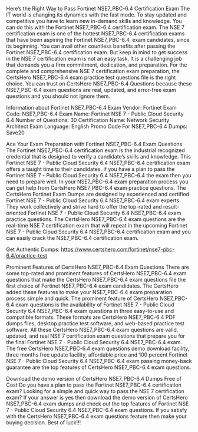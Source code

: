 Here’s the Right Way to Pass Fortinet NSE7_PBC-6.4 Certification Exam
The IT world is changing its dynamics with the fast mode. To stay updated and competitive you have to learn new in-demand skills and knowledge. You can do this with the Fortinet NSE7_PBC-6.4 certification exam. The NSE 7 certification exam is one of the hottest NSE7_PBC-6.4 certification exams that have been aspiring the Fortinet NSE7_PBC-6.4, exam candidates, since its beginning. You can avail other countless benefits after passing the Fortinet NSE7_PBC-6.4 certification exam. But keep in mind to get success in the NSE 7 certification exam is not an easy task. It is a challenging job that demands you a firm commitment, dedication, and preparation. For the complete and comprehensive NSE 7 certification exam preparation, the CertsHero NSE7_PBC-6.4 exam practice test questions file is the right choice. You can trust on CertsHero NSE7_PBC-6.4 Questions because these NSE7_PBC-6.4 exam questions are real, updated, and error-free exam questions and you should not ignore them.

Information about Fortinet NSE7_PBC-6.4 Exam
Vendor: Fortinet
Exam Code: NSE7_PBC-6.4
Exam Name: Fortinet NSE 7 - Public Cloud Security 6.4
Number of Questions: 30
Certification Name: Network Security Architect
Exam Language: English
Promo Code For NSE7_PBC-6.4 Dumps: Save20


Ace Your Exam Preparation with Fortinet NSE7_PBC-6.4 Exam Questions
The Fortinet NSE7_PBC-6.4 certification exam is the industrial recognized credential that is designed to verify a candidate’s skills and knowledge. This Fortinet NSE 7 - Public Cloud Security 6.4 NSE7_PBC-6.4 certification exam offers a taught time to their candidates. If you have a plan to pass the Fortinet NSE 7 - Public Cloud Security 6.4 NSE7_PBC-6.4 the exam then you need to prepare well. In your NSE7_PBC-6.4 exam preparation process you can get help from CertsHero NSE7_PBC-6.4 exam practice questions. The CertsHero Fortinet Exam Dumps are designed by experienced and certified Fortinet NSE 7 - Public Cloud Security 6.4 NSE7_PBC-6.4 exam experts. They work collectively and strive hard to offer the top-rated and result-oriented Fortinet NSE 7 - Public Cloud Security 6.4 NSE7_PBC-6.4 exam practice questions. The CertsHero NSE7_PBC-6.4 exam questions are the real-time NSE 7 certification exam that will repeat in the upcoming Fortinet NSE 7 - Public Cloud Security 6.4 NSE7_PBC-6.4 certification exam and you can easily crack the NSE7_PBC-6.4 certification exam.

Get Authentic Dumps: https://www.certshero.com/fortinet/nse7-pbc-6.4/practice-test

Prominent Features of CertsHero NSE7_PBC-6.4 Exam Questions
There are some top-rated and prominent features of CertsHero NSE7_PBC-6.4 exam questions that make the CertsHero NSE7_PBC-6.4 exam questions file the first choice of Fortinet NSE7_PBC-6.4 exam candidates. The CertsHero added these features to make your NSE7_PBC-6.4 exam preparation process simple and quick. The prominent feature of CertsHero NSE7_PBC-6.4 exam questions is the availability of Fortinet NSE 7 - Public Cloud Security 6.4 NSE7_PBC-6.4 exam questions in three easy-to-use and compatible formats. These formats are CertsHero NSE7_PBC-6.4 PDF dumps files, desktop practice test software, and web-based practice test software. All these CertsHero NSE7_PBC-6.4 exam questions are valid, updated, and real NSE 7 certification exam questions that prepare you for the final Fortinet NSE 7 - Public Cloud Security 6.4 NSE7_PBC-6.4 exam. The free CertsHero NSE7_PBC-6.4 exam questions demo download facility, three months free update facility, affordable price and 100 percent Fortinet NSE 7 - Public Cloud Security 6.4 NSE7_PBC-6.4 exam passing money-back guarantee are the top features of CertsHero NSE7_PBC-6.4 exam questions.



Download the demo version of CertsHero NSE7_PBC-6.4 Dumps Free of Cost
Do you have a plan to pass the Fortinet NSE7_PBC-6.4 certification exam? Looking for a simple and quick way to pass the NSE 7 certification exam? If your answer is yes then download the demo version of CertsHero NSE7_PBC-6.4 exam dumps and check out the top features of Fortinet NSE 7 - Public Cloud Security 6.4 NSE7_PBC-6.4 exam questions. If you satisfy with the CertsHero NSE7_PBC-6.4 exam questions feature then make your buying decision. Best of luck!!!
